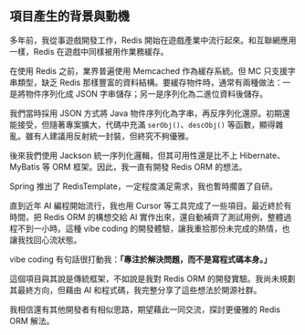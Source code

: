 

## 項目產生的背景與動機


多年前，我從事遊戲開發工作，Redis 開始在遊戲產業中流行起來。和互聯網應用一樣，Redis 在遊戲中同樣被用作業務緩存。

在使用 Redis 之前，業界普遍使用 Memcached 作為緩存系統。但 MC 只支援字串類型，缺乏 Redis 那樣豐富的資料結構。要緩存物件時，通常有兩種做法：一是將物件序列化成 JSON 字串儲存；另一是序列化為二進位資料後儲存。

我們當時採用 JSON 方式將 Java 物件序列化為字串，再反序列化還原。初期還能接受，但隨著專案擴大，代碼中充滿 `serObj()`、`descObj()` 等函數，顯得雜亂。雖有人建議用反射統一封裝，但終究不夠優雅。

後來我們使用 Jackson 統一序列化邏輯，但其可用性還是比不上 Hibernate、MyBatis 等 ORM 框架。因此，我一直有開發 Redis ORM 的想法。

Spring 推出了 RedisTemplate，一定程度滿足需求，我也暫時擱置了自研。

直到近年 AI 編程開始流行，我也用 Cursor 等工具完成了一些項目。最近終於有時間，把 Redis ORM 的構想交給 AI 實作出來，還自動補齊了測試用例，整體過程不到一小時。這種 vibe coding 的開發體驗，讓我重拾那份未完成的熱情，也讓我找回心流狀態。

vibe coding 有句話很打動我：**「專注於解決問題，而不是寫程式碼本身。」**

這個項目與其說是傳統框架，不如說是我對 Redis ORM 的開發實驗。我尚未規劃其最終方向，但藉由 AI 和程式碼，我完整分享了這些想法於開源社群。

我相信還有其他開發者有相似思路，期望藉此一同交流，探討更優雅的 Redis ORM 解法。
